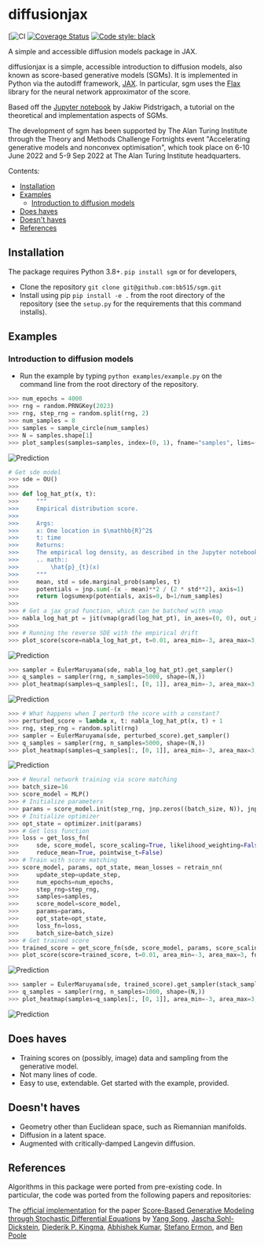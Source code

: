 diffusionjax
============
[![CI](https://github.com/bb515/diffusionjax/actions/workflows/CI/badge.svg?branch=master)
[![Coverage Status](https://coveralls.io/repos/github/bb515/diffusionjax/badge.svg?branch=master)](https://coveralls.io/github/bb515/diffusionjax?branch=master)
[![Code style: black](https://img.shields.io/badge/code%20style-black-000000.svg)](https://github.com/psf/black)

A simple and accessible diffusion models package in JAX.

diffusionjax is a simple, accessible introduction to diffusion models, also known as score-based generative models (SGMs). It is implemented in Python via the autodiff framework, [JAX](https://github.com/google/jax). In particular, sgm uses the [Flax](https://github.com/google/flax) library for the neural network approximator of the score.

Based off the [Jupyter notebook](https://jakiw.com/sgm_intro) by Jakiw Pidstrigach, a tutorial on the theoretical and implementation aspects of SGMs.

The development of sgm has been supported by The Alan Turing Institute through the Theory and Methods Challenge Fortnights event "Accelerating generative models and nonconvex optimisation", which took place on 6-10 June 2022 and 5-9 Sep 2022 at The Alan Turing Institute headquarters.

Contents:

- [Installation](#installation)
- [Examples](#examples)
    - [Introduction to diffusion models](#introduction-to-diffusion-models)
- [Does haves](#does-haves)
- [Doesn't haves](#doesn't-haves)
- [References](#references)

## Installation
The package requires Python 3.8+. `pip install sgm` or for developers,
- Clone the repository `git clone git@github.com:bb515/sgm.git`
- Install using pip `pip install -e .` from the root directory of the repository (see the `setup.py` for the requirements that this command installs).

## Examples

### Introduction to diffusion models
- Run the example by typing `python examples/example.py` on the command line from the root directory of the repository.
```python
>>> num_epochs = 4000
>>> rng = random.PRNGKey(2023)
>>> rng, step_rng = random.split(rng, 2)
>>> num_samples = 8
>>> samples = sample_circle(num_samples)
>>> N = samples.shape[1]
>>> plot_samples(samples=samples, index=(0, 1), fname="samples", lims=((-3, 3), (-3, 3)))
```
![Prediction](readme_samples.png)
```python
# Get sde model
>>> sde = OU()
>>>
>>> def log_hat_pt(x, t):
>>>     """
>>>     Empirical distribution score.
>>>
>>>     Args:
>>>     x: One location in $\mathbb{R}^2$
>>>     t: time
>>>     Returns:
>>>     The empirical log density, as described in the Jupyter notebook
>>>     .. math::
>>>         \hat{p}_{t}(x)
>>>     """
>>>     mean, std = sde.marginal_prob(samples, t)
>>>     potentials = jnp.sum(-(x - mean)**2 / (2 * std**2), axis=1)
>>>     return logsumexp(potentials, axis=0, b=1/num_samples)
>>>
>>> # Get a jax grad function, which can be batched with vmap
>>> nabla_log_hat_pt = jit(vmap(grad(log_hat_pt), in_axes=(0, 0), out_axes=(0)))
>>>
>>> # Running the reverse SDE with the empirical drift
>>> plot_score(score=nabla_log_hat_pt, t=0.01, area_min=-3, area_max=3, fname="empirical score")
```
![Prediction](readme_empirical_score.png)
```python
>>> sampler = EulerMaruyama(sde, nabla_log_hat_pt).get_sampler()
>>> q_samples = sampler(rng, n_samples=5000, shape=(N,))
>>> plot_heatmap(samples=q_samples[:, [0, 1]], area_min=-3, area_max=3, fname="heatmap empirical score")
```
![Prediction](readme_heatmap_empirical_score.png)
```python
>>> # What happens when I perturb the score with a constant?
>>> perturbed_score = lambda x, t: nabla_log_hat_pt(x, t) + 1
>>> rng, step_rng = random.split(rng)
>>> sampler = EulerMaruyama(sde, perturbed_score).get_sampler()
>>> q_samples = sampler(rng, n_samples=5000, shape=(N,))
>>> plot_heatmap(samples=q_samples[:, [0, 1]], area_min=-3, area_max=3, fname="heatmap bounded perturbation")
```
![Prediction](readme_heatmap_bounded_perturbation.png)
```python
>>> # Neural network training via score matching
>>> batch_size=16
>>> score_model = MLP()
>>> # Initialize parameters
>>> params = score_model.init(step_rng, jnp.zeros((batch_size, N)), jnp.ones((batch_size,)))
>>> # Initialize optimizer
>>> opt_state = optimizer.init(params)
>>> # Get loss function
>>> loss = get_loss_fn(
>>>     sde, score_model, score_scaling=True, likelihood_weighting=False,
>>>     reduce_mean=True, pointwise_t=False)
>>> # Train with score matching
>>> score_model, params, opt_state, mean_losses = retrain_nn(
>>>     update_step=update_step,
>>>     num_epochs=num_epochs,
>>>     step_rng=step_rng,
>>>     samples=samples,
>>>     score_model=score_model,
>>>     params=params,
>>>     opt_state=opt_state,
>>>     loss_fn=loss,
>>>     batch_size=batch_size)
>>> # Get trained score
>>> trained_score = get_score_fn(sde, score_model, params, score_scaling=True)
>>> plot_score(score=trained_score, t=0.01, area_min=-3, area_max=3, fname="trained score")
```
![Prediction](readme_heatmap_trained_score.png)
```python
>>> sampler = EulerMaruyama(sde, trained_score).get_sampler(stack_samples=False)
>>> q_samples = sampler(rng, n_samples=1000, shape=(N,))
>>> plot_heatmap(samples=q_samples[:, [0, 1]], area_min=-3, area_max=3, fname="heatmap trained score")
```
![Prediction](readme_trained_score.png)

## Does haves
- Training scores on (possibly, image) data and sampling from the generative model.
- Not many lines of code.
- Easy to use, extendable. Get started with the example, provided.

## Doesn't haves
- Geometry other than Euclidean space, such as Riemannian manifolds.
- Diffusion in a latent space.
- Augmented with critically-damped Langevin diffusion.

## References
Algorithms in this package were ported from pre-existing code. In particular, the code was ported from the following papers and repositories:

The [official implementation](https://github.com/yang-song/score_sde) for the paper [Score-Based Generative Modeling through Stochastic Differential Equations](https://openreview.net/forum?id=PxTIG12RRHS) by [Yang Song](https://yang-song.github.io), [Jascha Sohl-Dickstein](http://www.sohldickstein.com/), [Diederik P. Kingma](http://dpkingma.com/), [Abhishek Kumar](http://users.umiacs.umd.edu/~abhishek/), [Stefano Ermon](https://cs.stanford.edu/~ermon/), and [Ben Poole](https://cs.stanford.edu/~poole/)


